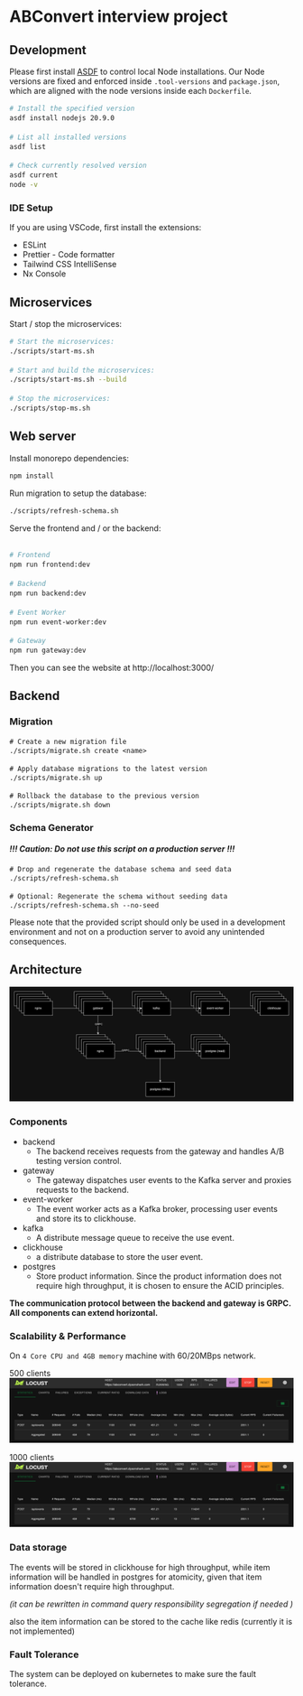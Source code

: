 # ABConvert interview project

## Development

Please first install [ASDF](https://asdf-vm.com/guide/getting-started.html) to control local Node installations. Our Node versions are fixed and enforced inside `.tool-versions` and `package.json`, which are aligned with the node versions inside each `Dockerfile`.

```bash
# Install the specified version
asdf install nodejs 20.9.0

# List all installed versions
asdf list

# Check currently resolved version
asdf current
node -v
```

### IDE Setup

If you are using VSCode, first install the extensions:

- ESLint
- Prettier - Code formatter
- Tailwind CSS IntelliSense
- Nx Console


## Microservices

Start / stop the microservices:

```bash
# Start the microservices:
./scripts/start-ms.sh

# Start and build the microservices:
./scripts/start-ms.sh --build

# Stop the microservices:
./scripts/stop-ms.sh
```

## Web server

Install monorepo dependencies:

```bash
npm install
```

Run migration to setup the database:

```bash
./scripts/refresh-schema.sh
```

Serve the frontend and / or the backend:

```bash

# Frontend
npm run frontend:dev

# Backend
npm run backend:dev

# Event Worker
npm run event-worker:dev

# Gateway
npm run gateway:dev
```

Then you can see the website at http://localhost:3000/

## Backend

### Migration

```shell
# Create a new migration file
./scripts/migrate.sh create <name>

# Apply database migrations to the latest version
./scripts/migrate.sh up

# Rollback the database to the previous version
./scripts/migrate.sh down
```

### Schema Generator

#### _!!! Caution: Do not use this script on a production server !!!_

```shell
# Drop and regenerate the database schema and seed data
./scripts/refresh-schema.sh

# Optional: Regenerate the schema without seeding data
./scripts/refresh-schema.sh --no-seed
```

Please note that the provided script should only be used in a development environment and not on a production server to avoid any unintended consequences.



## Architecture
![architecture.png](assets/architecture.png)
### Components

* backend
  * The backend receives requests from the gateway and handles A/B testing version control.
* gateway
  * The gateway dispatches user events to the Kafka server and proxies requests to the backend.
* event-worker
  * The event worker acts as a Kafka broker, processing user events and store its to clickhouse.
* kafka
  * A distribute message queue to receive the use event.
* clickhouse
  * a distribute database to store the user event.
* postgres 
  * Store product information. Since the product information does not require high throughput, it is chosen to ensure the ACID principles.


**The communication protocol between the backend and gateway is GRPC.**
**All components can extend horizontal.**

### Scalability & Performance

On `4 Core CPU and 4GB memory` machine with 60/20MBps network.

500 clients
![img.png](assets/1000client.png)

1000 clients
![img.png](assets/1000client.png)



### Data storage

The events will be stored in clickhouse for high throughput, while item information will be handled in postgres for atomicity, given that item information doesn't require high throughput.

*(it can be rewritten in command query responsibility segregation if needed  )*

also the item information can be stored to the cache like redis (currently it is not implemented)


### Fault Tolerance

The system can be deployed on kubernetes to make sure the fault tolerance.

